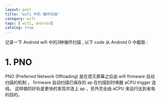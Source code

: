 ```yaml
---
layout: post
title: "wifi 中的 循环扫描"
category: wifi
tags: [ wifi, android]
catalog: true
---
```

记录一下 Android wifi 中的3种循环扫描 , 以下 code 从 Android O 中截取 :      

# 1. PNO
PNO (Preferred Network Offloading) 是在熄灭屏幕之后由 wifi firmware 自动扫描的机制 ， firmware 自动扫描已保存的 ap 在扫描到时唤醒 aCPU trigger 连线。 这样做的好处是更快的发现并连上 ap ，另外完全由 aCPU 来运行达到省电的目的。    

 